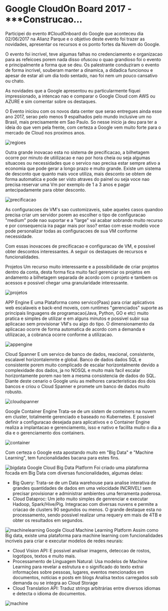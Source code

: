 # Google CloudOn Board 2017 - ***Construcao...

Participei do evento #CloudOnboard do Google que aconteceu dia 02/06/2017 na Alianz Parque e o objetivo deste evento foi trazer as novidades, apresentar os recursos e os ponto fortes da Nuvem do Google.

O evento foi incrivel, teve algumas falhas no credenciamento e organizacao para as refeicoes porem nada disso ofuscou o quao grandioso foi o evento e principalmente a forma que se deu. Os palestrante conduziram o evento de forma incrivel, souberam manter a dinamica, a didadica funcionou e apesar de estar ali um dia todo sentado, nao foi nem um pouco cansativo ou chato.

As novidades que a Google apresentou eu particularmente fiquei impressionado, a intencao nao e comparar o Google Cloud com AWS ou AZURE e sim comentar sobre os destaques.

O Evento iniciou com os novos data center que serao entregues ainda esse ano 2017, serao pelo menos 9 espalhados pelo mundo inclusive um no Brasil, mais precisamente em Sao Paulo. So nesse inicio ja deu para ter a ideia do que vem pela frente, com certeza a Google vem muito forte para o mercado de Cloud nos proximos anos.

![regioes](https://cloud.githubusercontent.com/assets/24530268/26766563/b3ba9eb0-496a-11e7-9239-d1383be63330.png)


Outra grande inovacao esta no sistema de precificacao, a bilhetagem ocorre por minuto de utiilizacao e nao por hora cheia ou seja algumas situacoes ou necessidades que o servico nao precisa estar sempre ativo a economia que pode gerar a longo prazo e muito grande. Existe um sistema de desconto que quanto mais voce utiliza, mais desconto se obtem de forma automatica e pode ser visto atraves do painel ou seja voce nao precisa reservar uma Vm por exemplo de 1 a 3 anos e pagar antecipadamente para obter desconto.

![precificacao](https://cloud.githubusercontent.com/assets/24530268/26766723/8913047e-496d-11e7-8c5e-a814ec3c95bb.png)

As configuracoes de VM's sao customizaveis, sabe aqueles casos quandoo precisa criar um servidor porem ao escolher o tipo de configuracao "medium" pode nao suportar e a "large" vai acabar sobrando muito recurso e por consequencia ira pagar mais por isso? entao com esse modelo voce pode personalizar todas as configuracoes de sua VM conforme necessidade.

Com essas inovacoes de precificacao e configuracao de VM, e possivel obter descontos interessantes. A seguir os destaques de recursos e funcionalidades.

Projetos 
Um recurso muito interessante e a possibilidade de criar projetos dentro da conta, desta forma fica muito facil gerenciar os projetos em andamento a bilhetagem separada de acordo com o projeto e tambem os acessos e possivel chegar uma granularidade interessante.

![projetos](https://cloud.githubusercontent.com/assets/24530268/26782416/ed7e0556-49c9-11e7-877a-8814367ad6c2.png)

APP Engine
E uma Plataforma como servico(Paas) para criar aplicativos web escalaveis e back-end moveis, com runtimes "gerenciados" suporte as principais linguagens de programacao(Java, Python, GO e etc) muito pratica e simples de utilizar e em alguns minutos e possivel subir sua aplicacao sem provisionar VM's ou algo do tipo. O dimensionamento da aplicacao ocorre de forma automatica de acordo com a demanda e utilizacao, a cobranca ocorre conforme a utilizacao.

![appengine](https://cloud.githubusercontent.com/assets/24530268/26786162/04c5bde6-49dc-11e7-9dbf-1d3b072f35c8.png)

Cloud Spanner
E um servico de banco de dados, reacional, consistente, escalavel horizontalemnte e global. Banco de dados dados SQL e consistente porem muito complicado de escalar horizontalmente devido a complexidade dos dados, ja no NOSQL e muito mais facil escalar horizontamente porem nao tem a mesma consistencia de dados do SQL. Diante deste cenario o Google uniu as melhores caracteristicas dos dois bancos e criou o Cloud Spanner e promete um banco de dados muito robusto.

![cloudspanner](https://cloud.githubusercontent.com/assets/24530268/26782105/3a0b691a-49c8-11e7-8c90-a363f2a698cb.png)

Google Container Engine
Trata-se de um sistem de conteiners na nuvem em cluster, totalmente gerenciado e baseado no Kubernetes. E possivel definir a configuracao desejada para aplicativos e o Container Engine realiza a implantacao e gerenciamento, isso e nativo e facilita muito o dia a dia e o gerenciamento dos containers.

![container](https://cloud.githubusercontent.com/assets/24530268/26786656/bbc2661a-49dd-11e7-9d4d-7b0331e53e7c.png)

Com certeza o Google esta apostando muito em "Big Data" e "Machine Learning", tem funcionalidades bacana para estes fins.

![bigdata](https://cloud.githubusercontent.com/assets/24530268/26791188/a3f7c6a6-49ec-11e7-9c3c-9399b0962bfa.png)
Google Cloud Big Data Platform
Foi criado uma plataforma focada em Big Data com diversas funcionalidades, algumas delas:
- Big Query: Trata-se de um Data warehouse para analise interativa de grandes quantidades de dados em uma velocidade INCRIVEL! sem precisar provisionar e administrar ambientes uma ferramenta poderosa.
- Cloud Dataproc: Um jeito muito simples de genrenciar e executar Hadoop, Spark/Hive/Pig. Integracao com diversas nuvens e permite a criacao de clusters 90 segundos ou menos.
O grande destaque esta no processamento, sendo possivel realizar uma requery em mais de 4TB e obter os resultados em segundos.

![machinelearning](https://cloud.githubusercontent.com/assets/24530268/26791164/94886c16-49ec-11e7-97b6-0e53fe2ebbeb.png)
Google Cloud Machine Learning Platform
Assim como Big data, existe uma plataforma para machine learning com funcionalidades incriveis para criar e executar modelos de redes neurais:
- Cloud Vision API: E possivel analisar imagens, deteccao de rostos, logotipos, textos e muito mais. 
- Processamento de Linguagem Natural: Usa modelos de Machine Learning para revelar a estrutura e o significado do texto extrai informações sobre pessoas, lugares, eventos mencionados em documentos, notícias e posts em blogs Analisa textos carregados sob demanda ou se integra ao Cloud Storage
- Cloud Translation API: Traduz strings arbitrárias entre diversos idiomas e detecta o idioma de documentos.

![machine](https://cloud.githubusercontent.com/assets/24530268/26789414/9d5d3afc-49e6-11e7-804b-a34a7a338685.png)

